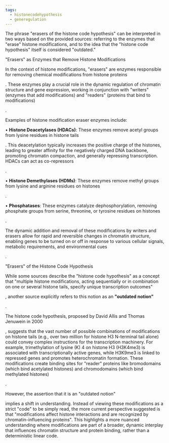 ```yaml
---
tags:
  - histonecodehypothesis
  - generegulation
---
```

The phrase "erasers of the histone code hypothesis" can be interpreted in two ways based on the provided sources: referring to the enzymes that "erase" histone modifications, and to the idea that the "histone code hypothesis" itself is considered "outdated."

"Erasers" as Enzymes that Remove Histone Modifications

In the context of histone modifications, "erasers" are enzymes responsible for removing chemical modifications from histone proteins

. These enzymes play a crucial role in the dynamic regulation of chromatin structure and gene expression, working in conjunction with "writers" (enzymes that add modifications) and "readers" (proteins that bind to modifications)

.

Examples of histone modification eraser enzymes include:

• **Histone Deacetylases (HDACs)**: These enzymes remove acetyl groups from lysine residues in histone tails

. This deacetylation typically increases the positive charge of the histones, leading to greater affinity for the negatively charged DNA backbone, promoting chromatin compaction, and generally repressing transcription. HDACs can act as co-repressors

.

• **Histone Demethylases (HDMs)**: These enzymes remove methyl groups from lysine and arginine residues on histones

.

• **Phosphatases**: These enzymes catalyze dephosphorylation, removing phosphate groups from serine, threonine, or tyrosine residues on histones

.

The dynamic addition and removal of these modifications by writers and erasers allow for rapid and reversible changes in chromatin structure, enabling genes to be turned on or off in response to various cellular signals, metabolic requirements, and environmental cues

.

"Erasers" of the Histone Code Hypothesis

While some sources describe the "histone code hypothesis" as a concept that "multiple histone modifications, acting sequentially or in combination on one or several histone tails, specify unique transcription outcomes"

, another source explicitly refers to this notion as an **"outdated notion"**

.

The histone code hypothesis, proposed by David Allis and Thomas Jenuwein in 2000

, suggests that the vast number of possible combinations of modifications on histone tails (e.g., over two million for histone H3 N-terminal tail alone) could convey complex instructions for the transcription machinery. For example, trimethylation of lysine (K) 4 on histone H3 (H3K4me3) is associated with transcriptionally active genes, while H3K9me3 is linked to repressed genes and promotes heterochromatin formation. These modifications create binding sites for "reader" proteins like bromodomains (which bind acetylated histones) and chromodomains (which bind methylated histones)

.

However, the assertion that it is an "outdated notion"

implies a shift in understanding. Instead of viewing these modifications as a strict "code" to be simply read, the more current perspective suggested is that "modifications affect histone interactions and are recognized by chromatin-influencing proteins". This highlights a more nuanced understanding where modifications are part of a broader, dynamic interplay that influences chromatin structure and protein binding, rather than a deterministic linear code.